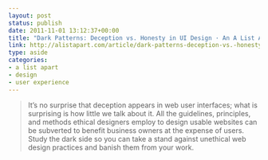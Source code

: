 ```yaml
---
layout: post
status: publish
date: 2011-11-01 13:12:37+00:00
title: "Dark Patterns: Deception vs. Honesty in UI Design · An A List Apart Article"
link: http://alistapart.com/article/dark-patterns-deception-vs.-honesty-in-ui-design
type: aside
categories:
- a list apart
- design
- user experience
---
```

> It’s no surprise that deception appears in web user interfaces; what is surprising is how little we talk about it. All the guidelines, principles, and methods ethical designers employ to design usable websites can be subverted to benefit business owners at the expense of users. Study the dark side so you can take a stand against unethical web design practices and banish them from your work.